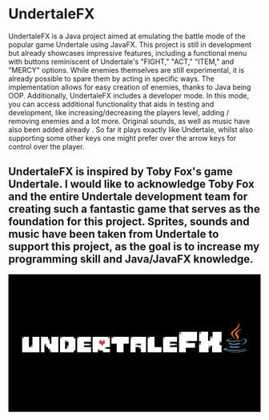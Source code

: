 # UndertaleFX

UndertaleFX is a Java project aimed at emulating the battle mode of the popular game Undertale using JavaFX. This project is still in development but already showcases impressive features, including a functional menu with buttons reminiscent of Undertale's "FIGHT," "ACT," "ITEM," and "MERCY" options. 
While enemies themselves are still experimental, it is already possible to spare them by acting in specific ways. The implementation allows for easy creation of enemies, thanks to Java being OOP.
Additionally, UndertaleFX includes a developer mode. In this mode, you can access additional functionality that aids in testing and development, like increasing/decreasing the players level, adding / removing enemies and a lot more.
Original sounds, as well as music have also been added already . So far it plays exactly like Undertale, whilst also supporting some other keys one might prefer over the arrow keys for control over the player.

## UndertaleFX is inspired by Toby Fox's game Undertale. I would like to acknowledge Toby Fox and the entire Undertale development team for creating such a fantastic game that serves as the foundation for this project. Sprites, sounds and music have been taken from Undertale to support this project, as the goal is to increase my programming skill and Java/JavaFX knowledge.

 ![GUI](https://raw.githubusercontent.com/S1thK3nny/UndertaleFX/master/src/main/resources/images/Splash.png?token=GHSAT0AAAAAACDPYIOEH74777HKR7DOC4VQZER5TBA)
